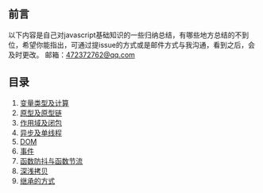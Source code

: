 ## 前言
以下内容是自己对javascript基础知识的一些归纳总结，有哪些地方总结的不到位，希望你能指出，可通过提issue的方式或是邮件方式与我沟通，看到之后，会及时更改。
邮箱：472372762@qq.com

## 目录

1. [变量类型及计算](https://github.com/TeemoPeng/front-end-basic/blob/master/src/variable.md)
2. [原型及原型链](https://github.com/TeemoPeng/front-end-basic/blob/master/src/prototype.md)
3. [作用域及闭包](https://github.com/TeemoPeng/front-end-basic/blob/master/src/scope.md)
4. [异步及单线程](https://github.com/TeemoPeng/front-end-basic/blob/master/src/async.md)
5. [DOM](https://github.com/TeemoPeng/front-end-basic/blob/master/src/dom.md)
6. [事件](https://github.com/TeemoPeng/front-end-basic/blob/master/src/event.md)
7. [函数防抖与函数节流](https://github.com/TeemoPeng/front-end-basic/blob/master/src/debounce.md)
8. [深浅拷贝](https://github.com/TeemoPeng/front-end-basic/blob/master/src/deep-copy.md)
9. [继承的方式](https://github.com/TeemoPeng/front-end-basic/blob/master/src/extend.md)
